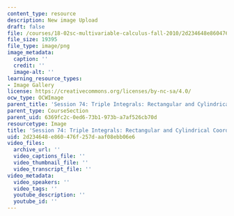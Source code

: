 ```yaml
---
content_type: resource
description: New image Upload
draft: false
file: /courses/18-02sc-multivariable-calculus-fall-2010/2d234648e860476f257daaf08ebb06e6_MIT18_02SC_L25Brds_3.png
file_size: 19395
file_type: image/png
image_metadata:
  caption: ''
  credit: ''
  image-alt: ''
learning_resource_types:
- Image Gallery
license: https://creativecommons.org/licenses/by-nc-sa/4.0/
ocw_type: OCWImage
parent_title: 'Session 74: Triple Integrals: Rectangular and Cylindrical Coordinates'
parent_type: CourseSection
parent_uid: 6369fc2c-0ed6-73b1-973b-a7af526cb70d
resourcetype: Image
title: 'Session 74: Triple Integrals: Rectangular and Cylindrical Coordinates 3'
uid: 2d234648-e860-476f-257d-aaf08ebb06e6
video_files:
  archive_url: ''
  video_captions_file: ''
  video_thumbnail_file: ''
  video_transcript_file: ''
video_metadata:
  video_speakers: ''
  video_tags: ''
  youtube_description: ''
  youtube_id: ''
---
```

